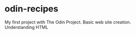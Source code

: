 # odin-recipes

My first project with The Odin Project. Basic web site creation.
Understanding HTML
